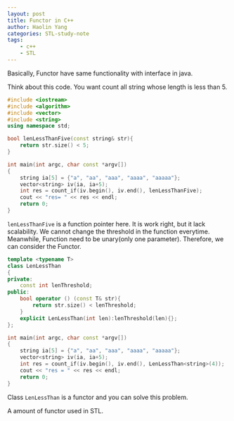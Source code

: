 ```yaml
---
layout: post
title: Functor in C++
author: Haolin Yang
categories: STL-study-note
tags: 
    - c++
    - STL
---
```


Basically, Functor have same functionality with interface in java.

Think about this code. You want count all string whose length is less than 5.
```cpp
#include <iostream>
#include <algorithm>
#include <vector>
#include <string>
using namespace std;

bool lenLessThanFive(const string& str){
    return str.size() < 5;
}

int main(int argc, char const *argv[])
{
    string ia[5] = {"a", "aa", "aaa", "aaaa", "aaaaa"};
    vector<string> iv(ia, ia+5);
    int res = count_if(iv.begin(), iv.end(), lenLessThanFive);
    cout << "res= " << res << endl;
    return 0;
}
```

`lenLessThanFive` is a function pointer here. It is work right, but it lack scalability. We cannot change the threshold in the function everytime. Meanwhile, Function need to be unary(only one parameter). Therefore, we can consider the Functor.

```cpp
template <typename T>
class LenLessThan
{
private:
    const int lenThreshold;
public:
    bool operator () (const T& str){
        return str.size() < lenThreshold;
    }
    explicit LenLessThan(int len):lenThreshold(len){};
};

int main(int argc, char const *argv[])
{
    string ia[5] = {"a", "aa", "aaa", "aaaa", "aaaaa"};
    vector<string> iv(ia, ia+5);
    int res = count_if(iv.begin(), iv.end(), LenLessThan<string>(4));
    cout << "res = " << res << endl;
    return 0;
}
```

Class `LenLessThan` is a functor and you can solve this problem.

A amount of functor used in STL. 
